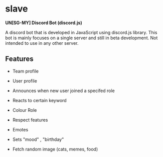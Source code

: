 # slave


**UN[SG-MY] Discord Bot (discord.js)**

A discord bot that is developed in JavaScript using discord.js library. This bot is mainly focuses on a single server and still in beta development. Not intended to use in any other server.

## __Features__  
* Team profile 

* User profile

* Announces when new user joined a specifed role

* Reacts to certain keyword

* Colour Role

* Respect features

* Emotes

* Sets "mood" , "birthday"

* Fetch random image (cats, memes, food)
